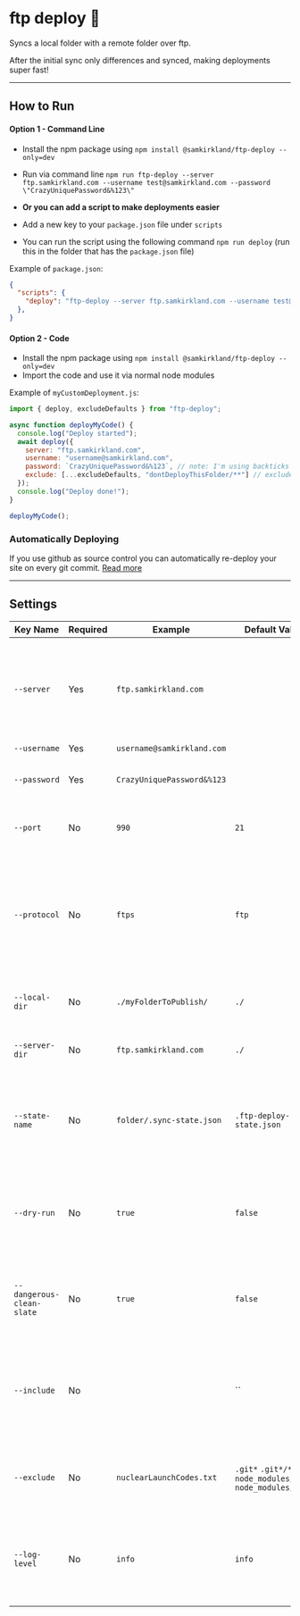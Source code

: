 # ftp deploy 🚀

Syncs a local folder with a remote folder over ftp.

After the initial sync only differences and synced, making deployments super fast!

---

## How to Run
#### Option 1 - Command Line
- Install the npm package using `npm install @samkirkland/ftp-deploy --only=dev`
- Run via command line `npm run ftp-deploy --server ftp.samkirkland.com --username test@samkirkland.com --password \"CrazyUniquePassword&%123\"`

- **Or you can add a script to make deployments easier**
- Add a new key to your `package.json` file under `scripts`
- You can run the script using the following command `npm run deploy` (run this in the folder that has the `package.json` file)

Example of `package.json`:
```json
{
  "scripts": {
    "deploy": "ftp-deploy --server ftp.samkirkland.com --username test@samkirkland.com --password \"CrazyUniquePassword&%123\"",
  },
}
```

#### Option 2 - Code
- Install the npm package using `npm install @samkirkland/ftp-deploy --only=dev`
- Import the code and use it via normal node modules

Example of `myCustomDeployment.js`:
```javascript
import { deploy, excludeDefaults } from "ftp-deploy";

async function deployMyCode() {
  console.log("Deploy started");
  await deploy({
    server: "ftp.samkirkland.com",
    username: "username@samkirkland.com",
    password: `CrazyUniquePassword&%123`, // note: I'm using backticks here ` so I don't have to escape quotes
    exclude: [...excludeDefaults, "dontDeployThisFolder/**"] // excludeDefaults will exclude .git files and node_modules
  });
  console.log("Deploy done!");
}

deployMyCode();

```

### Automatically Deploying
If you use github as source control you can automatically re-deploy your site on every git commit. [Read more](https://github.com/SamKirkland/FTP-Deploy-Action)

---

## Settings

| Key Name                  | Required | Example                    | Default Value                                            | Description                                                                                                                                                        |
|---------------------------|----------|----------------------------|----------------------------------------------------------|--------------------------------------------------------------------------------------------------------------------------------------------------------------------|
| `--server`                | Yes      | `ftp.samkirkland.com`      |                                                          | Deployment destination server. Formatted as `domain.com:port`. Port is optional, when not specified it will default to 22                                          |
| `--username`              | Yes      | `username@samkirkland.com` |                                                          | ftp username                                                                                                                                                       |
| `--password`              | Yes      | `CrazyUniquePassword&%123` |                                                          | ftp password, be sure to escape quotes and spaces                                                                                                                  |
| `--port`                  | No       | `990`                      | `21`                                                     | Server port to connect to (read your web hosts docs)                                                                                                               |
| `--protocol`              | No       | `ftps`                     | `ftp`                                                    | `ftp`: provides no encryption, `ftps`: full encryption newest standard (aka "explicit" ftps), `ftps-legacy`: full encryption legacy standard (aka "implicit" ftps) |
| `--local-dir`             | No       | `./myFolderToPublish/`     | `./`                                                     | Path to upload to on the server, must end with trailing slash `/`                                                                                                  |
| `--server-dir`            | No       | `ftp.samkirkland.com`      | `./`                                                     | Folder to upload from, must end with trailing slash `/`                                                                                                            |
| `--state-name`            | No       | `folder/.sync-state.json`  | `.ftp-deploy-sync-state.json`                            | ftp-deploy uses this folder to only publish differences. If you don't like the name or location you can customize it                                               |
| `--dry-run`               | No       | `true`                     | `false`                                                  | Prints which modifications will be made with current config options, but doesn't actually make any changes                                                         |
| `--dangerous-clean-slate` | No       | `true`                     | `false`                                                  | Deletes ALL contents of server-dir, even items in excluded with `--exclude` argument                                                                               |
| `--include`               | No       |                            | ``                                                       | An array of glob patterns, these files will always be included in the publish/delete process - even if no change occurred                                          |
| `--exclude`               | No       | `nuclearLaunchCodes.txt`   | `.git*` `.git*/**` `node_modules/**` `node_modules/**/*` | An array of glob patterns, these files will not be included in the publish/delete process                                                                          |
| `--log-level`             | No       | `info`                     | `info`                                                   | `warn`: only important logs, `info`: default, important & progress info, `debug`: log everything for debugging                                                     |
